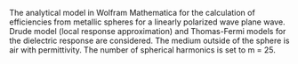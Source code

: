 The analytical model in Wolfram Mathematica for the calculation of efficiencies from metallic spheres for a linearly polarized wave plane wave. Drude model (local response approximation) and Thomas-Fermi models for the dielectric response are considered. The medium outside of the sphere is air with permittivity. The number of spherical harmonics is set to m = 25.
